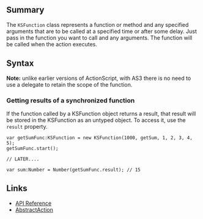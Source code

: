 ## Summary ##
The `KSFunction` class represents a function or method and any specified arguments that are to be called at a specified time or after some delay. Just pass in the function you want to call and any arguments. The function will be called when the action executes.

## Syntax ##
**Note:** unlike earlier versions of ActionScript, with AS3 there is no need to use a delegate to retain the scope of the function.

### Getting results of a synchronized function ###
If the function called by a KSFunction object returns a result, that result will be stored in the KSFunction as an untyped object. To access it, use the `result` property.
```
var getSumFunc:KSFunction = new KSFunction(1000, getSum, 1, 2, 3, 4, 5);
getSumFunc.start();

// LATER....

var sum:Number = Number(getSumFunc.result); // 15
```

## Links ##
  * [API Reference](http://as3lib.org/kitchensync/docs/api/org/as3lib/kitchensync/action/KSFunction.html)
  * [AbstractAction](AbstractAction.md)
